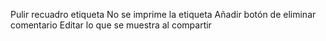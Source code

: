 Pulir recuadro etiqueta
No se imprime la etiqueta
Añadir botón de eliminar comentario
Editar lo que se muestra al compartir
